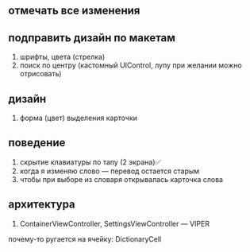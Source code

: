 ## отмечать все изменения

## подправить дизайн по макетам
1. шрифты, цвета (стрелка)
2. поиск по центру (кастомный UIControl, лупу при желании можно отрисовать)

## дизайн
1. форма (цвет) выделения карточки

## поведение
1. скрытие клавиатуры по тапу (2 экрана)✅
2. когда я изменяю слово — перевод остается старым
3. чтобы при выборе из словаря открывалась карточка слова


## архитектура
1. ContainerViewController, SettingsViewController — VIPER

почему-то ругается на ячейку: DictionaryCell




